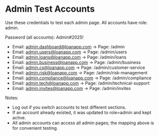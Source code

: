 # Admin Test Accounts

Use these credentials to test each admin page. All accounts have role: admin.

Password (all accounts): Admin#2025!

- Email: admin.dashboard@loanapp.com → Page: /admin
- Email: admin.users@loanapp.com → Page: /admin/users
- Email: admin.loans@loanapp.com → Page: /admin/loans
- Email: admin.business@loanapp.com → Page: /admin/business
- Email: admin.cs@loanapp.com → Page: /admin/customer-service
- Email: admin.risk@loanapp.com → Page: /admin/risk-management
- Email: admin.compliance@loanapp.com → Page: /admin/compliance
- Email: admin.tech@loanapp.com → Page: /admin/technical-support
- Email: admin.invites@loanapp.com → Page: /admin/invites

Notes:
- Log out if you switch accounts to test different sections.
- If an account already existed, it was updated to role=admin and kept active.
- All admin accounts can access all admin pages; the mapping above is for convenient testing.
